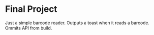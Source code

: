 # Final Project

Just a simple barcode reader. Outputs a toast when it reads a barcode. Ommits API from build.
